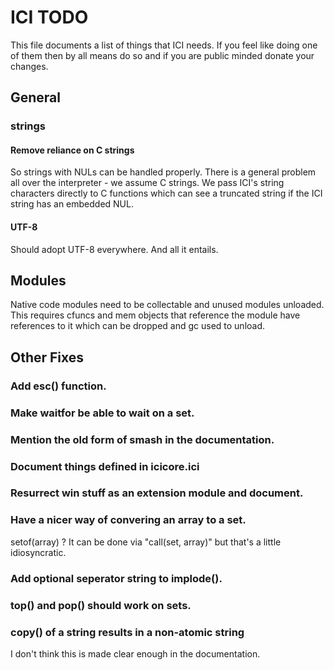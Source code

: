# ICI TODO

This file documents a list of things that ICI needs. If you feel like
doing one of them then by all means do so and if you are public minded
donate your changes.

## General

### strings

#### Remove reliance on C strings

So strings with NULs can be handled properly. There is a general
problem all over the interpreter - we assume C strings. We pass
ICI's string characters directly to C functions which can see a
truncated string if the ICI string has an embedded NUL.

#### UTF-8

Should adopt UTF-8 everywhere. And all it entails.

## Modules

Native code modules need to be collectable and unused modules
unloaded. This requires cfuncs and mem objects that reference
the module have references to it which can be dropped and gc
used to unload.

## Other Fixes

### Add esc() function.

### Make waitfor be able to wait on a set.

### Mention the old form of smash in the documentation.

### Document things defined in icicore.ici

### Resurrect win stuff as an extension module and document.

### Have a nicer way of convering an array to a set.

setof(array) ?  It can be done via "call(set, array)" but that's
a little idiosyncratic.

### Add optional seperator string to implode().

### top() and pop() should work on sets.

### copy() of a string results in a non-atomic string

I don't think this is made clear enough in the documentation.
